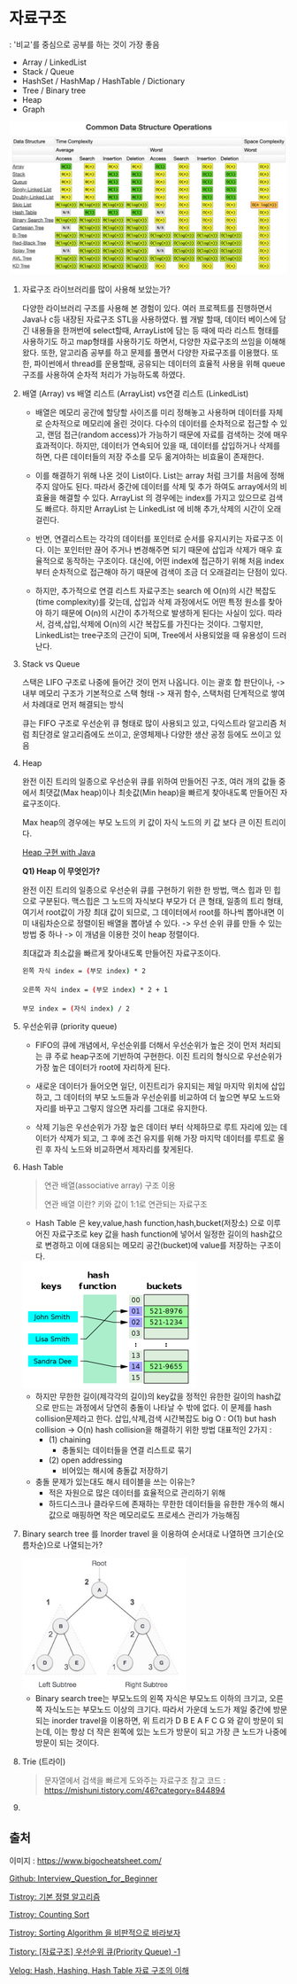 # 자료구조

: '비교'를 중심으로 공부를 하는 것이 가장 좋음

- Array / LinkedList
- Stack / Queue
- HashSet / HashMap / HashTable / Dictionary
- Tree / Binary tree
- Heap
- Graph

![스크린샷 2020-03-16 오후 11.38.10](./images/dataStructure.png)

1. 자료구조 라이브러리를 많이 사용해 보았는가?

   다양한 라이브러리 구조를 사용해 본 경험이 있다. 여러 프로젝트를 진행하면서 Java나 c등 내장된 자료구조 STL을 사용하였다. 웹 개발 할때, 데이터 베이스에 담긴 내용들을 한꺼번에 select할때, ArrayList에 담는 등 때에 따라 리스트 형태를 사용하기도 하고 map형태를 사용하기도 하면서, 다양한 자료구조의 쓰임을 이해해왔다. 또한, 알고리즘 공부를 하고 문제를 풀면서 다양한 자료구조를 이용했다.
   또한, 파이썬에서 thread를 운용할때, 공유되는 데이터의 효율적 사용을 위해 queue구조를 사용하여 순차적 처리가 가능하도록 하였다.

2. 배열 (Array) vs 배열 리스트 (ArrayList) vs연결 리스트 (LinkedList)

   - 배열은 메모리 공간에 할당할 사이즈를 미리 정해놓고 사용하며 데이터를 자체로 순차적으로 메모리에 올린 것이다. 
     다수의 데이터를 순차적으로 접근할 수 있고, 랜덤 접근(random access)가 가능하기 때문에 자료를 검색하는 것에 매우 효과적이다. 하지만, 데이터가 연속되어 있을 때, 데이터를 삽입하거나 삭제를 하면, 다른 데이터들의 저장 주소를 모두 옮겨야하는 비효율이 존재한다. 

   - 이를 해결하기 위해 나온 것이 List이다. List는 array 처럼 크기를 처음에 정해주지 않아도 된다. 따라서 중간에 데이터를 삭제 및 추가 하여도 array에서의 비효율을 해결할 수 있다. ArrayList 의 경우에는 index를 가지고 있으므로 검색도 빠르다. 하지만 ArrayList 는 LinkedList 에 비해 추가,삭제의 시간이 오래걸린다.

   - 반면, 연결리스트는 각각의 데이터를 포인터로 순서를 유지시키는 자료구조 이다. 이는 포인터만 끊어 주거나 변경해주면 되기 때문에 삽입과 삭제가 매우 효율적으로 동작하는 구조이다. 대신에, 어떤 index에 접근하기 위해 처음 index부터 순차적으로 접근해야 하기 때문에 검색이 조금 더 오래걸리는 단점이 있다.

   - 하지만, 추가적으로 연결 리스트 자료구조는 search 에 O(n)의 시간 복잡도(time complexity)를 갖는데, 삽입과 삭제 과정에서도 어떤 특정 원소를 찾아야 하기 때문에 O(n)의 시간이 추가적으로 발생하게 된다는 사실이 있다. 따라서, 검색,삽입,삭제에 O(n)의 시간 복잡도를 가진다는 것이다. 그렇지만, LinkedList는 tree구조의 근간이 되며, Tree에서 사용되었을 때 유용성이 드러난다.
     


4. Stack vs Queue

   스택은 LIFO 구조로 나중에 들어간 것이 먼저 나옵니다. 이는 괄호 합 판단이나, -> 내부 메모리 구조가 기본적으로 스택 형태 -> 재귀 함수, 스택처럼 단계적으로 쌓여서 차례대로 먼저 해결되는 방식

   큐는 FIFO 구조로 우선순위 큐 형태로 많이 사용되고 있고, 다익스트라 알고리즘 처럼 최단경로 알고리즘에도 쓰이고, 운영체제나 다양한 생산 공정 등에도 쓰이고 있음
   

5. Heap

   완전 이진 트리의 일종으로 우선순위 큐를 위하여 만들어진 구조, 여러 개의 값들 중에서 최댓값(Max heap)이나 최솟값(Min heap)을 빠르게 찾아내도록 만들어진 자료구조이다.

   Max heap의 경우에는 부모 노드의 키 값이 자식 노드의 키 값 보다 큰 이진 트리이다.
   
   [Heap 구현 with Java](./code/Heap.java)
   
   **Q1) Heap 이 무엇인가?**
   
   완전 이진 트리의 일종으로 우선순위 큐를 구현하기 위한 한 방법, 맥스 힙과 민 힙으로 구분된다. 맥스힙은 그 노드의 자식보다 부모가 더 큰 형태, 일종의 트리 형태, 여기서 root값이 가장 최대 값이 되므로, 그 데이터에서 root를 하나씩 뽑아내면 이미 내림차순으로 정렬이된 배열을 뽑아낼 수 있다. -> 우선 순위 큐를 만들 수 있는 방법 중 하나 -> 이 개념을 이용한 것이 heap 정렬이다.
   
   최대값과 최소값을 빠르게 찾아내도록 만들어진 자료구조이다.
   
   ```sh
   왼쪽 자식 index = (부모 index) * 2
   
   오른쪽 자식 index = (부모 index) * 2 + 1
   
   부모 index = (자식 index) / 2
   ```
   
   
   
6. 우선순위큐 (priority queue)

   - FIFO의 큐에 개념에서, 우선순위를 더해서 우선순위가 높은 것이 먼저 처리되는 큐
     주로 heap구조에 기반하여 구현한다. 이진 트리의 형식으로 우선순위가 가장 높은 데이터가 root에 자리하게 된다. 

   - 새로운 데이터가 들어오면 일단, 이진트리가 유지되는 제일 마지막 위치에 삽입하고, 그 데이터의 부모 노드들과 우선순위를 비교하여 더 높으면 부모 노드와 자리를 바꾸고 그렇지 않으면 자리를 그대로 유지한다.

   - 삭제 기능은 우선순위가 가장 높은 데이터 부터 삭제하므로 루트 자리에 있는 데이터가 삭제가 되고, 그 후에 조건 유지를 위해 가장 마지막 데이터를 루트로 올린 후 자식 노드와 비교하면서 제자리를 찾게된다.
     

7. Hash Table

   > 연관 배열(associative array) 구조 이용
   >
   > 연관 배열 이란? 키와 값이 1:1로 연관되는 자료구조

   - Hash Table 은 key,value,hash function,hash,bucket(저장소) 으로 이루어진 자료구조로 key 값을 hash function에 넣어서 일정한 길이의 hash값으로 변경하고 이에 대응되는 메모리 공간(bucket)에 value를 저장하는 구조이다.

   <img src="./images/hash.png" alt="hash" style="zoom:50%;" />

   - 하지만 무한한 길이(제각각의 길이)의 key값을 정적인 유한한 길이의 hash값으로 만드는 과정에서 당연히 충돌이 나타날 수 밖에 없다. 이 문제를 hash collision문제라고 한다. 
     삽입,삭제,검색 시간복잡도 big O : O(1)   but hash collision -> O(n)
     hash collision을 해결하기 위한 방법 대표적인 2가지 : 
     - (1) chaining
       * 충돌되는 데이터들을 연결 리스트로 묶기
     - (2) open addressing
       * 비어있는 해시에 충돌값 저장하기
   - 충돌 문제가 있는대도 해시 테이블을 쓰는 이유는?
     - 적은 자원으로 많은 데이터를 효율적으로 관리하기 위해
     - 하드디스크나 클라우드에 존재하는 무한한 데이터들을 유한한 개수의 해시값으로 매핑하면 작은 메모리로도 프로세스 관리가 가능해짐
       
   
8. Binary search tree 를 Inorder travel 을 이용하여 순서대로 나열하면 크기순(오름차순)으로 나열되는가?

   <img src="./images/inorder_traversal.jpg" alt="inorder_traversal" style="zoom:80%;" />

   - Binary search tree는 부모노드의 왼쪽 자식은 부모노드 이하의 크기고, 오른쪽 자식노드는 부모노드 이상의 크기다. 따라서 가운데 노드가 제일 중간에 방문되는 inorder travel을 이용하면, 위 트리가 D B E A F C G 와 같이 방문이 되는데, 이는 항상 더 작은 왼쪽에 있는 노드가 방문이 되고 가장 큰 노드가 나중에 방문이 되는 것이다.
     
   
9. Trie (트라이)

   > 문자열에서 검색을 빠르게 도와주는 자료구조
   > 참고 코드 : https://mishuni.tistory.com/46?category=844894

10. 

## 출처

이미지 : https://www.bigocheatsheet.com/

[Github: Interview_Question_for_Beginner](https://github.com/JaeYeopHan/Interview_Question_for_Beginner/)

[Tistroy: 기본 정렬 알고리즘](https://hsp1116.tistory.com/33)

[Tistroy: Counting Sort](https://bowbowbow.tistory.com/8)

[Tistroy: Sorting Algorithm 을 비판적으로 바라보자](http://asfirstalways.tistory.com/338)

[Tistory: [자료구조] 우선순위 큐(Priority Queue) -1](https://hannom.tistory.com/36)

[Velog: Hash, Hashing, Hash Table 자료 구조의 이해]([https://velog.io/@cyranocoding/Hash-Hashing-Hash-Table%ED%95%B4%EC%8B%9C-%ED%95%B4%EC%8B%B1-%ED%95%B4%EC%8B%9C%ED%85%8C%EC%9D%B4%EB%B8%94-%EC%9E%90%EB%A3%8C%EA%B5%AC%EC%A1%B0%EC%9D%98-%EC%9D%B4%ED%95%B4-6ijyonph6o](https://velog.io/@cyranocoding/Hash-Hashing-Hash-Table해시-해싱-해시테이블-자료구조의-이해-6ijyonph6o))

